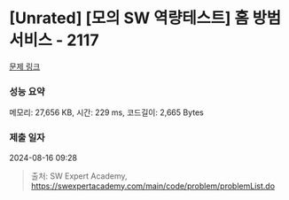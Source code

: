 # [Unrated] [모의 SW 역량테스트] 홈 방범 서비스 - 2117 

[문제 링크](https://swexpertacademy.com/main/code/problem/problemDetail.do?contestProbId=AV5V61LqAf8DFAWu) 

### 성능 요약

메모리: 27,656 KB, 시간: 229 ms, 코드길이: 2,665 Bytes

### 제출 일자

2024-08-16 09:28



> 출처: SW Expert Academy, https://swexpertacademy.com/main/code/problem/problemList.do